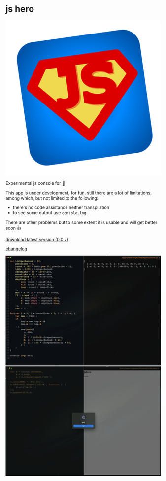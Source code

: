 # js hero
![jshero](https://raw.githubusercontent.com/fedeghe/jshero-app/master/jsheroIcon.png)

Experimental js console for 

This app is under development, for fun, still there are a lot of limitations, among which, but not limited to the following:
- there's no code assistance neither transpilation
- to see some output use `console.log`.

There are other problems but to some extent it is usable and will get better soon 👍


[download latest version (0.0.7)](https://github.com/fedeghe/jshero-app/raw/master/versions/jshero-0.0.7-x64.dmg)  

[changelog](https://github.com/fedeghe/jshero-app/blob/master/CHANGELOG.md)  


![a screenshot](https://raw.githubusercontent.com/fedeghe/jshero-app/master/jshero.png "jsHero")
![a screenshot](https://raw.githubusercontent.com/fedeghe/jshero-app/master/jsheroB.png "jsHero")